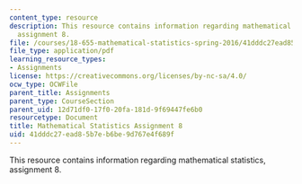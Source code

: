 ```yaml
---
content_type: resource
description: This resource contains information regarding mathematical statistics,
  assignment 8.
file: /courses/18-655-mathematical-statistics-spring-2016/41dddc27ead85b7eb6be9d767e4f689f_MIT18_655S16_ProblemSet_8.pdf
file_type: application/pdf
learning_resource_types:
- Assignments
license: https://creativecommons.org/licenses/by-nc-sa/4.0/
ocw_type: OCWFile
parent_title: Assignments
parent_type: CourseSection
parent_uid: 12d71df0-17f0-20fa-181d-9f69447fe6b0
resourcetype: Document
title: Mathematical Statistics Assignment 8
uid: 41dddc27-ead8-5b7e-b6be-9d767e4f689f
---
```

This resource contains information regarding mathematical statistics, assignment 8.